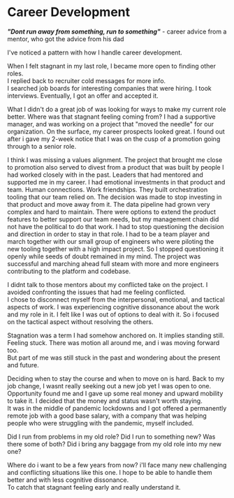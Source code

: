 # Career Development

***"Dont run away from something, run to something"*** - career advice from a mentor, who got the advice from his dad

I've noticed a pattern with how I handle career development.  

When I felt stagnant in my last role, I became more open to finding other roles.  
I replied back to recruiter cold messages for more info.  
I searched job boards for interesting companies that were hiring.
I took interviews.
Eventually, I got an offer and accepted it.

What I didn't do a great job of was looking for ways to make my current role better.  Where was that stagnant feeling coming from?
I had a supportive manager, and was working on a project that "moved the needle" for our organization.
On the surface, my career prospects looked great.
I found out after i gave my 2-week notice that I was on the cusp of a promotion going through to a senior role.

I think I was missing a values alignment.  The project that brought me close to promotion also served to divest from a product that was built by people I had worked closely with in the past. 
Leaders that had mentored and supported me in my career.  I had emotional investments in that product and team.  Human connections.  Work friendships.
They built orchestration tooling that our team relied on.
The decision was made to stop investing in that product and move away from it.  The data pipeline had grown very complex and hard to maintain.
There were options to extend the product features to better support our team needs, but my management chain did not have the political to do that work.
I had to stop questioning the decision and direction in order to stay in that role.
I had to be a team player and march together with our small group of engineers who were piloting the new tooling together with a high impact project.
So I stopped questioning it openly while seeds of doubt remained in my mind.
The project was successful and marching ahead full steam with more and more engineers contributing to the platform and codebase.

I didnt talk to those mentors about my conflicted take on the project.  I avoided confronting the issues that had me feeling conflicted.  
I chose to disconnect myself from the interpersonal, emotional, and tactical aspects of work. 
I was experiencing cognitive dissonance about the work and my role in it. I felt like I was out of options to deal with it.  So i focused on the tactical aspect without resolving the others.

Stagnation was a term I had somehow anchored on.  It implies standing still.  Feeling stuck.  There was motion all around me, and i was moving forward too.  
But part of me was still stuck in the past and wondering about the present and future.

Deciding when to stay the course and when to move on is hard.  Back to my job change, I wasnt really seeking out a new job yet I was open to one.  
Opportunity found me and I gave up some real money and upward mobility to take it.  I decided that the money and status wasn't worth staying.  
It was in the middle of pandemic lockdowns and I got offered a permanently remote job with a good base salary, with a company that was helping people who were struggling with the pandemic, myself included.

Did I run from problems in my old role?
Did I run to something new?
Was there some of both?
Did i bring any baggage from my old role into my new one?

Where do i want to be a few years from now?  i'll face many new challenging and conflicting situations like this one.  I hope to be able to handle them better and with less cognitive dissonance.  
To catch that stagnant feeling early and really understand it.
